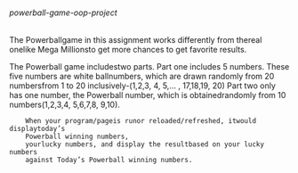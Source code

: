 ###### powerball-game-oop-project

The Powerballgame in this assignment works differently from thereal onelike 
Mega Millionsto get more chances to get favorite results.

The Powerball game includestwo parts.
       Part one includes 5 numbers. These five numbers are white ballnumbers,
              which are drawn randomly from 20 numbersfrom
               1 to 20 inclusively-(1,2,3, 4, 5,... , 17,18,19, 20)
       Part two only has one number, the Powerball number, which is obtainedrandomly
       from 10 numbers(1,2,3,4, 5,6,7,8, 9,10).
       
        When your program/pageis runor reloaded/refreshed, itwould displaytoday’s 
        Powerball winning numbers, 
        yourlucky numbers, and display the resultbased on your lucky numbers 
        against Today’s Powerball winning numbers. 
